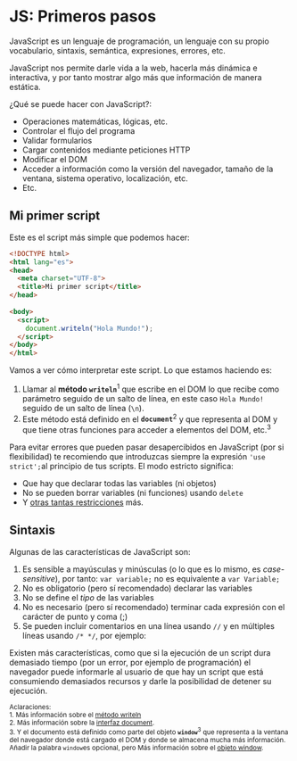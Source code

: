 # JS: Primeros pasos

JavaScript es un lenguaje de programación, un lenguaje con su propio vocabulario, sintaxis, semántica, expresiones, errores, etc.

JavaScript nos permite darle vida a la web, hacerla más dinámica e interactiva, y por tanto mostrar algo más que información de manera estática.

¿Qué se puede hacer con JavaScript?:
* Operaciones matemáticas, lógicas, etc.
* Controlar el flujo del programa
* Validar formularios
* Cargar contenidos mediante peticiones HTTP
* Modificar el DOM
* Acceder a información como la versión del navegador, tamaño de la ventana, sistema operativo, localización, etc.
* Etc.

## Mi primer script
Este es el script más simple que podemos hacer:

```html
<!DOCTYPE html>
<html lang="es">
<head>
  <meta charset="UTF-8">
  <title>Mi primer script</title>
</head>
 
<body>
  <script>
    document.writeln("Hola Mundo!");
  </script>
</body>
</html>
```

Vamos a ver cómo interpretar este script. Lo que estamos haciendo es:
1. Llamar al **método ```writeln```**<sup>1</sup> que escribe en el DOM lo que recibe como parámetro seguido de un salto de línea, en este caso ```Hola Mundo!``` seguido de un salto de línea (```\n```).
2. Este método está definido en el **```document```**<sup>2</sup> y que representa al DOM y que tiene otras funciones para acceder a elementos del DOM, etc.<sup>3</sup>

Para evitar errores que pueden pasar desapercibidos en JavaScript (por si flexibilidad) te recomiendo que introduzcas siempre la expresión ```'use strict';```al principio de tus scripts. El modo estricto significa:
* Que hay que declarar todas las variables (ni objetos)
* No se pueden borrar variables (ni funciones) usando ```delete```
* Y [otras tantas restricciones](https://developer.mozilla.org/en/docs/Web/JavaScript/Reference/Strict_mode) más.

## Sintaxis

Algunas de las características de JavaScript son:

1. Es sensible a mayúsculas y minúsculas (o lo que es lo mismo, es *case-sensitive*), por tanto: ```var variable;``` no es equivalente a ```var Variable;``` 
2. No es obligatorio (pero sí recomendado) declarar las variables
3. No se define el *tipo* de las variables
3. No es necesario (pero sí recomendado) terminar cada expresión con el carácter de punto y coma (;)
4. Se pueden incluir comentarios en una línea usando ``` // ``` y en múltiples líneas usando ```/* */```, por ejemplo:

Existen más características, como que si la ejecución de un script dura demasiado tiempo (por un error, por ejemplo de programación) el navegador puede informarle al usuario de que hay un script que está consumiendo demasiados recursos y darle la posibilidad de detener su ejecución.


<small>Aclaraciones:</small><br>
<small>1. Más información sobre el [método writeln](https://developer.mozilla.org/en-US/docs/Web/API/Document/writeln)</small><br>
<small>2. Más información sobre la [interfaz document](https://developer.mozilla.org/en/docs/Web/API/Document).</small><br>
<small>3. Y el documento está definido como parte del objeto **```window```**<sup>3</sup> que representa a la ventana del navegador donde está cargado el DOM y donde se almacena mucha más información. Añadir la palabra ```window```es opcional, pero  Más información sobre el [objeto window](https://developer.mozilla.org/en-US/docs/Web/API/Window).</small><br>

